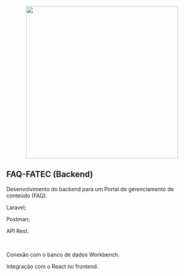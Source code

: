 <p align="center"><a href="https://laravel.com" target="_blank"><img src="https://raw.githubusercontent.com/laravel/art/master/logo-lockup/5%20SVG/2%20CMYK/1%20Full%20Color/laravel-logolockup-cmyk-red.svg" width="400"></a></p>



## FAQ-FATEC (Backend)

Desenvolvimento do backend para um Portal de gerenciamento de conteúdo (FAQ).

Laravel;

Postman;

API Rest.

<br>

Conexão com o banco de dados Workbench.

Integração com o React no frontend.
